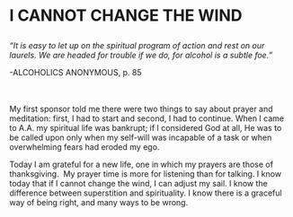 # <p class='center'>I CANNOT CHANGE THE WIND</p>

<em>“It is easy to let up on the spiritual program of action and rest on our laurels. We are headed for trouble if we do, for alcohol is a subtle foe.”</em>
<br/>
<p class='right'>-ALCOHOLICS ANONYMOUS, p. 85</p>

<br><br>
My first sponsor told me there were two things to say about prayer and meditation: first, I had to start and second, I had to continue. When I came to A.A. my spiritual life was bankrupt; if I considered God at all, He was to be called upon only when my self-will was incapable of a task or when overwhelming fears had eroded my ego.

Today I am grateful for a new life, one in which my prayers are those of thanksgiving.  My prayer time is more for listening than for talking. I know today that if I cannot change the wind, I can adjust my sail. I know the difference between superstition and spirituality. I know there is a graceful way of being right, and many ways to be wrong.

